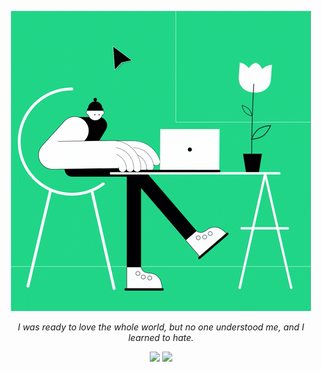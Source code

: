 
<p align = "center"><img src="https://github.com/CristianBudeanu/CristianBudeanu/blob/main/giphy.gif"></img></p>
<p align = "center"><i> I was ready to love the whole world, but no one understood me, and I learned to hate.</i></p>



  <p align = "center">
  
  <img src="https://github-readme-stats.vercel.app/api/top-langs/?username=CristianBudeanu&layout=compact&show_icons=true&theme=nord)](https://github.com/CristianBudeanu/github-readme-stats">
  <img src="https://github-readme-stats.vercel.app/api?username=CristianBudeanu&show_icons=true&theme=nord">
  
</p>

